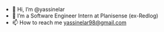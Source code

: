 - 👋 Hi, I’m @yassinelar
- 👀 I’m a Software Engineer Intern at Planisense (ex-Redlog)
- 📫 How to reach me yassinelar98@gmail.com

<!---
yassinelar/yassinelar is a ✨ special ✨ repository because its `README.md` (this file) appears on your GitHub profile.
You can click the Preview link to take a look at your changes.
--->
